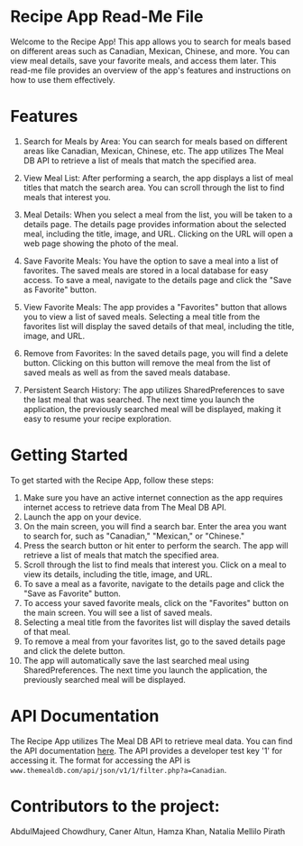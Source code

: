 # Recipe App Read-Me File

Welcome to the Recipe App! This app allows you to search for meals based on different areas such as Canadian, Mexican, Chinese, and more. You can view meal details, save your favorite meals, and access them later. This read-me file provides an overview of the app's features and instructions on how to use them effectively.

# Features

1. Search for Meals by Area: You can search for meals based on different areas like Canadian, Mexican, Chinese, etc. The app utilizes The Meal DB API to retrieve a list of meals that match the specified area.

2. View Meal List: After performing a search, the app displays a list of meal titles that match the search area. You can scroll through the list to find meals that interest you.

3. Meal Details: When you select a meal from the list, you will be taken to a details page. The details page provides information about the selected meal, including the title, image, and URL. Clicking on the URL will open a web page showing the photo of the meal.

4. Save Favorite Meals: You have the option to save a meal into a list of favorites. The saved meals are stored in a local database for easy access. To save a meal, navigate to the details page and click the "Save as Favorite" button.

5. View Favorite Meals: The app provides a "Favorites" button that allows you to view a list of saved meals. Selecting a meal title from the favorites list will display the saved details of that meal, including the title, image, and URL.

6. Remove from Favorites: In the saved details page, you will find a delete button. Clicking on this button will remove the meal from the list of saved meals as well as from the saved meals database.

7. Persistent Search History: The app utilizes SharedPreferences to save the last meal that was searched. The next time you launch the application, the previously searched meal will be displayed, making it easy to resume your recipe exploration.

# Getting Started

To get started with the Recipe App, follow these steps:

1. Make sure you have an active internet connection as the app requires internet access to retrieve data from The Meal DB API.
2. Launch the app on your device.
3. On the main screen, you will find a search bar. Enter the area you want to search for, such as "Canadian," "Mexican," or "Chinese."
4. Press the search button or hit enter to perform the search. The app will retrieve a list of meals that match the specified area.
5. Scroll through the list to find meals that interest you. Click on a meal to view its details, including the title, image, and URL.
6. To save a meal as a favorite, navigate to the details page and click the "Save as Favorite" button.
7. To access your saved favorite meals, click on the "Favorites" button on the main screen. You will see a list of saved meals.
8. Selecting a meal title from the favorites list will display the saved details of that meal.
9. To remove a meal from your favorites list, go to the saved details page and click the delete button.
10. The app will automatically save the last searched meal using SharedPreferences. The next time you launch the application, the previously searched meal will be displayed.

# API Documentation

The Recipe App utilizes The Meal DB API to retrieve meal data. You can find the API documentation [here](https://www.themealdb.com/api.php). The API provides a developer test key '1' for accessing it. The format for accessing the API is `www.themealdb.com/api/json/v1/1/filter.php?a=Canadian`.


# Contributors to the project:

AbdulMajeed Chowdhury,
Caner Altun,
Hamza Khan,
Natalia Mellilo Pirath
